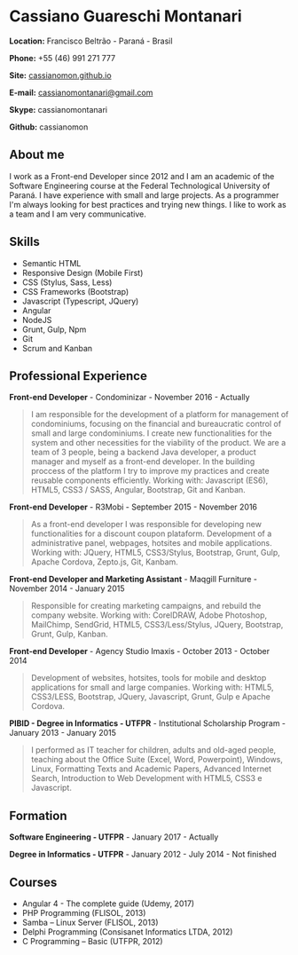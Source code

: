 # Cassiano Guareschi Montanari

**Location:** Francisco Beltrão - Paraná - Brasil

**Phone:** +55 (46) 991 271 777

**Site:** [cassianomon.github.io](http://cassianomon.github.io)

**E-mail:** cassianomontanari@gmail.com

**Skype:** cassianomontanari

**Github:** cassianomon

## About me
I work as a Front-end Developer since 2012 and I am an academic of the Software Engineering course at the Federal Technological University of Paraná. I have experience with small and large projects. As a programmer I'm always looking for best practices and trying new things. I like to work as a team and I am very communicative.

## Skills

* Semantic HTML
* Responsive Design (Mobile First)
* CSS (Stylus, Sass, Less)
* CSS Frameworks (Bootstrap)
* Javascript (Typescript, JQuery)
* Angular
* NodeJS
* Grunt, Gulp, Npm
* Git
* Scrum and Kanban

## Professional Experience

**Front-end Developer** - Condominizar - November 2016 - Actually

> I am responsible for the development of a platform for management of condominiums, focusing on the financial and bureaucratic control of small and large condominiums. I create new functionalities for the system and other necessities for the viability of the product. We are a team of 3 people, being a backend Java developer, a product manager and myself as a front-end developer. In the building proccess of the platform I try to improve my practices and create reusable components efficiently. Working with: Javascript (ES6), HTML5, CSS3 / SASS, Angular, Bootstrap, Git and Kanban.

**Front-end Developer** - R3Mobi - September 2015 - November 2016

> As a front-end developer I was responsible for developing new functionalities for a discount coupon plataform. Development of a administrative panel, webpages, hotsites and mobile applications. Working with: JQuery, HTML5, CSS3/Stylus, Bootstrap, Grunt, Gulp, Apache Cordova, Zepto.js, Git, Kanbam.

**Front-end Developer and Marketing Assistant** - Maqgill Furniture - November 2014 - January 2015

> Responsible for creating marketing campaigns, and rebuild the company website. Working with: CorelDRAW, Adobe Photoshop, MailChimp, SendGrid, HTML5, CSS3/Less/Stylus, JQuery, Bootstrap, Grunt, Gulp, Kanban.

**Front-end Developer** - Agency Studio Imaxis - October 2013 - October 2014

> Development of websites, hotsites, tools for mobile and desktop applications for small and large companies. Working with: HTML5, CSS3/LESS, Bootstrap, JQuery, Javascript, Grunt, Gulp e Apache Cordova.

**PIBID - Degree in Informatics - UTFPR** - Institutional Scholarship Program - January 2013 - January 2015

> I performed as IT teacher for children, adults and old-aged people, teaching about the Office Suite (Excel, Word, Powerpoint), Windows, Linux, Formatting Texts and Academic Papers, Advanced Internet Search, Introduction to Web Development with HTML5, CSS3 e Javascript.


## Formation

**Software Engineering - UTFPR** - January 2017 - Actually  

**Degree in Informatics - UTFPR** - January 2012 - July 2014 - Not finished


## Courses

* Angular 4 - The complete guide (Udemy, 2017)
* PHP Programming (FLISOL, 2013)
* Samba – Linux Server (FLISOL, 2013)
* Delphi Programming (Consisanet Informatics LTDA, 2012)
* C Programming – Basic (UTFPR, 2012)
